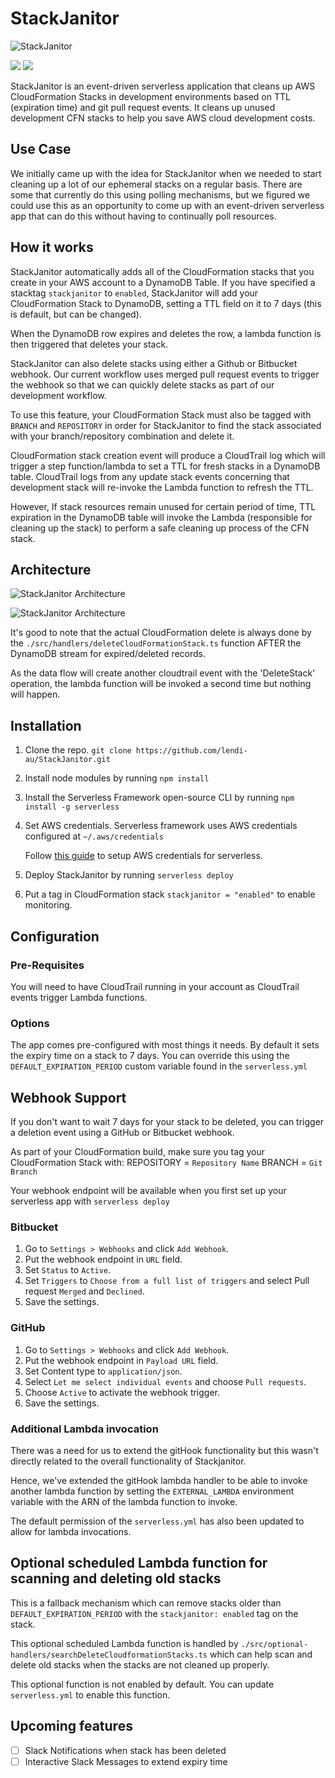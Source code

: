 # StackJanitor

![StackJanitor](https://i.imgur.com/XXdfuf9.png)

![](https://github.com/lendi-au/StackJanitor/workflows/Build/badge.svg)
![](https://github.com/lendi-au/StackJanitor/workflows/Release/badge.svg)

StackJanitor is an event-driven serverless application that cleans up AWS CloudFormation Stacks in development environments based on TTL (expiration time) and git pull request events. It cleans up unused development CFN stacks to help you save AWS cloud development costs.

## Use Case

We initially came up with the idea for StackJanitor when we needed to start cleaning up a lot of our ephemeral stacks on a regular basis. There are some that currently do this using polling mechanisms, but we figured we could use this as an opportunity to come up with an event-driven serverless app that can do this without having to continually poll resources.

## How it works

StackJanitor automatically adds all of the CloudFormation stacks that you create in your AWS account to a DynamoDB Table.
If you have specified a stacktag `stackjanitor` to `enabled`, StackJanitor will add your CloudFormation Stack to DynamoDB, setting a TTL field on it to 7 days (this is default, but can be changed).

When the DynamoDB row expires and deletes the row, a lambda function is then triggered that deletes your stack.

StackJanitor can also delete stacks using either a Github or Bitbucket webhook. Our current workflow uses merged pull request events to trigger the webhook so that we can quickly delete stacks as part of our development workflow.

To use this feature, your CloudFormation Stack must also be tagged with `BRANCH` and `REPOSITORY` in order for StackJanitor to find the stack associated with your branch/repository combination and delete it.

CloudFormation stack creation event will produce a CloudTrail log which will trigger a step function/lambda to set a TTL for fresh stacks in a DynamoDB table.
CloudTrail logs from any update stack events concerning that development stack will re-invoke the Lambda function to refresh the TTL.

However, If stack resources remain unused for certain period of time, TTL expiration in the DynamoDB table will invoke the Lambda (responsible for cleaning up the stack) to perform a safe cleaning up process of the CFN stack.

## Architecture

![StackJanitor Architecture](./img/StackJanitor.png "StackJanitor Architecture")

![StackJanitor Architecture](./img/StackJanitor-git.jpg "StackJanitor Architecture")

It's good to note that the actual CloudFormation delete is always done by the
`./src/handlers/deleteCloudFormationStack.ts` function AFTER the DynamoDB
stream for expired/deleted records.

As the data flow will create another cloudtrail event with the 'DeleteStack'
operation, the lambda function will be invoked a second time but nothing
will happen.

## Installation

1. Clone the repo.
   `git clone https://github.com/lendi-au/StackJanitor.git`
2. Install node modules by running `npm install`
3. Install the Serverless Framework open-source CLI by running `npm install -g serverless`
4. Set AWS credentials. Serverless framework uses AWS credentials configured at `~/.aws/credentials`

   Follow [this guide](https://serverless.com/framework/docs/providers/aws/guide/credentials/) to setup AWS credentials for serverless.

5. Deploy StackJanitor by running `serverless deploy`
6. Put a tag in CloudFormation stack `stackjanitor = "enabled"` to enable monitoring.

## Configuration

### Pre-Requisites

You will need to have CloudTrail running in your account as CloudTrail events trigger Lambda functions.

### Options

The app comes pre-configured with most things it needs. By default it sets the expiry time on a stack to 7 days.
You can override this using the `DEFAULT_EXPIRATION_PERIOD` custom variable found in the `serverless.yml`

## Webhook Support

If you don't want to wait 7 days for your stack to be deleted, you can trigger
a deletion event using a GitHub or Bitbucket webhook.

As part of your CloudFormation build, make sure you tag your CloudFormation
Stack with:
REPOSITORY = `Repository Name`
BRANCH = `Git Branch`

Your webhook endpoint will be available when you first set up your serverless
app with `serverless deploy`

### Bitbucket

1. Go to `Settings > Webhooks` and click `Add Webhook`.
2. Put the webhook endpoint in `URL` field.
3. Set `Status` to `Active`.
4. Set `Triggers` to `Choose from a full list of triggers` and select Pull request `Merged` and `Declined`.
5. Save the settings.

### GitHub

1. Go to `Settings > Webhooks` and click `Add Webhook`.
2. Put the webhook endpoint in `Payload URL` field.
3. Set Content type to `application/json`.
4. Select `Let me select individual events` and choose `Pull requests`.
5. Choose `Active` to activate the webhook trigger.
6. Save the settings.

### Additional Lambda invocation

There was a need for us to extend the gitHook functionality but this wasn't
directly related to the overall functionality of Stackjanitor.

Hence, we've extended the gitHook lambda handler to be able to invoke another
lambda function by setting the `EXTERNAL_LAMBDA` environment variable with the
ARN of the lambda function to invoke.

The default permission of the `serverless.yml` has also been updated to allow
for lambda invocations.

## Optional scheduled Lambda function for scanning and deleting old stacks

This is a fallback mechanism which can remove stacks older than
`DEFAULT_EXPIRATION_PERIOD` with the `stackjanitor: enabled` tag on the stack.

This optional scheduled Lambda function is handled by
`./src/optional-handlers/searchDeleteCloudformationStacks.ts` which can help
scan and delete old stacks when the stacks are not cleaned up properly.

This optional function is not enabled by default. You can update
`serverless.yml` to enable this function.

## Upcoming features

- [ ] Slack Notifications when stack has been deleted
- [ ] Interactive Slack Messages to extend expiry time
